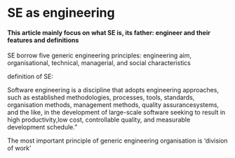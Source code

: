 # SE as engineering

#### **This article mainly focus on what SE is, its father: engineer and their features and definitions**

SE borrow five generic engineering principles: engineering aim, organisational, technical, managerial, and social characteristics

definition of SE:



Software engineering is a discipline that adopts engineering approaches, such as established methodologies,  processes, tools, standards, organisation methods, management methods, quality assurancesystems, and the like, in the development of large-scale software seeking to result in high productivity,low cost, controllable quality, and measurable development schedule.”



The most important principle of generic engineering organisation is ‘division of work’